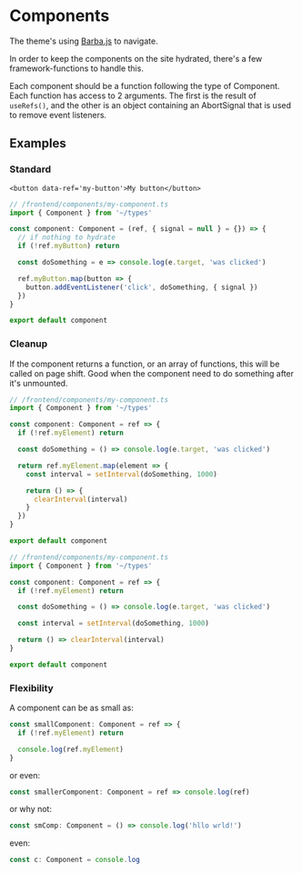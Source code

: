 # Components

The theme's using [Barba.js](https://barba.js.org/) to navigate.

In order to keep the components on the site hydrated, there's a few framework-functions to handle this.

Each component should be a function following the type of Component. Each function has access to 2 arguments. The first is the result of `useRefs()`, and the other is an object containing an AbortSignal that is used to remove event listeners.

## Examples

### Standard

```liquid
<button data-ref='my-button'>My button</button>
```

```ts
// /frontend/components/my-component.ts
import { Component } from '~/types'

const component: Component = (ref, { signal = null } = {}) => {
  // if nothing to hydrate
  if (!ref.myButton) return

  const doSomething = e => console.log(e.target, 'was clicked')

  ref.myButton.map(button => {
    button.addEventListener('click', doSomething, { signal })
  })
}

export default component
```

### Cleanup

If the component returns a function, or an array of functions, this will be called on page shift. Good when the component need to do something after it's unmounted.

```ts
// /frontend/components/my-component.ts
import { Component } from '~/types'

const component: Component = ref => {
  if (!ref.myElement) return

  const doSomething = () => console.log(e.target, 'was clicked')

  return ref.myElement.map(element => {
    const interval = setInterval(doSomething, 1000)

    return () => {
      clearInterval(interval)
    }
  })
}

export default component
```

```ts
// /frontend/components/my-component.ts
import { Component } from '~/types'

const component: Component = ref => {
  if (!ref.myElement) return

  const doSomething = () => console.log(e.target, 'was clicked')

  const interval = setInterval(doSomething, 1000)

  return () => clearInterval(interval)
}

export default component
```

### Flexibility

A component can be as small as:

```ts
const smallComponent: Component = ref => {
  if (!ref.myElement) return

  console.log(ref.myElement)
}
```

or even:

```ts
const smallerComponent: Component = ref => console.log(ref)
```

or why not:

```ts
const smComp: Component = () => console.log('hllo wrld!')
```

even:

```ts
const c: Component = console.log
```
